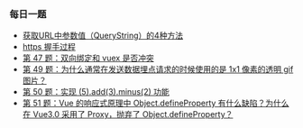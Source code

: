 ### 每日一题
- [获取URL中参数值（QueryString）的4种方法](https://github.com/zeroone001/remind_exercises/blob/master/DailyInterview/3-23.js)
- [https 握手过程](https://github.com/zeroone001/remind_exercises/blob/master/DailyInterview/3-29.js)
- [第 47 题：双向绑定和 vuex 是否冲突](https://github.com/zeroone001/remind_exercises/blob/master/DailyInterview/4-3.js)
- [第 49 题：为什么通常在发送数据埋点请求的时候使用的是 1x1 像素的透明 gif 图片？
](https://github.com/zeroone001/remind_exercises/blob/master/DailyInterview/4-8.js)
- [第 50 题：实现 (5).add(3).minus(2) 功能](https://github.com/zeroone001/remind_exercises/blob/master/DailyInterview/4-9.js)
- [第 51 题：Vue 的响应式原理中 Object.defineProperty 有什么缺陷？为什么在 Vue3.0 采用了 Proxy，抛弃了 Object.defineProperty？](https://github.com/zeroone001/remind_exercises/blob/master/DailyInterview/4-10.js)